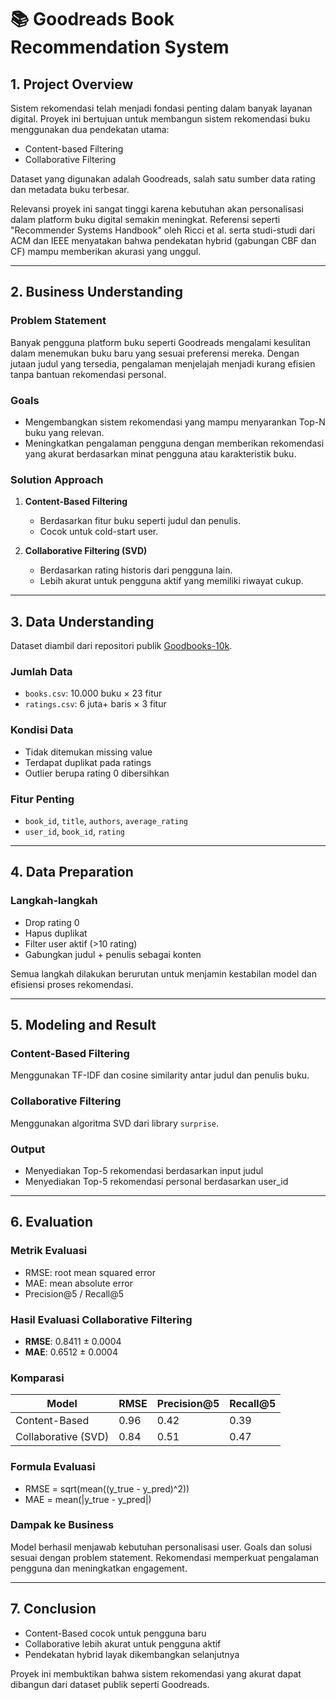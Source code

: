 # 📚 Goodreads Book Recommendation System

## 1. Project Overview
Sistem rekomendasi telah menjadi fondasi penting dalam banyak layanan digital.
Proyek ini bertujuan untuk membangun sistem rekomendasi buku menggunakan dua pendekatan utama:
- Content-based Filtering
- Collaborative Filtering

Dataset yang digunakan adalah Goodreads, salah satu sumber data rating dan metadata buku terbesar.

Relevansi proyek ini sangat tinggi karena kebutuhan akan personalisasi dalam platform buku digital semakin meningkat. Referensi seperti "Recommender Systems Handbook" oleh Ricci et al. serta studi-studi dari ACM dan IEEE menyatakan bahwa pendekatan hybrid (gabungan CBF dan CF) mampu memberikan akurasi yang unggul.

---

## 2. Business Understanding

### Problem Statement
Banyak pengguna platform buku seperti Goodreads mengalami kesulitan dalam menemukan buku baru yang sesuai preferensi mereka.
Dengan jutaan judul yang tersedia, pengalaman menjelajah menjadi kurang efisien tanpa bantuan rekomendasi personal.

### Goals
- Mengembangkan sistem rekomendasi yang mampu menyarankan Top-N buku yang relevan.
- Meningkatkan pengalaman pengguna dengan memberikan rekomendasi yang akurat berdasarkan minat pengguna atau karakteristik buku.

### Solution Approach
1. **Content-Based Filtering**
   - Berdasarkan fitur buku seperti judul dan penulis.
   - Cocok untuk cold-start user.

2. **Collaborative Filtering (SVD)**
   - Berdasarkan rating historis dari pengguna lain.
   - Lebih akurat untuk pengguna aktif yang memiliki riwayat cukup.

---

## 3. Data Understanding

Dataset diambil dari repositori publik [Goodbooks-10k](https://github.com/zygmuntz/goodbooks-10k).

### Jumlah Data
- `books.csv`: 10.000 buku × 23 fitur
- `ratings.csv`: 6 juta+ baris × 3 fitur

### Kondisi Data
- Tidak ditemukan missing value
- Terdapat duplikat pada ratings
- Outlier berupa rating 0 dibersihkan

### Fitur Penting
- `book_id`, `title`, `authors`, `average_rating`
- `user_id`, `book_id`, `rating`

---

## 4. Data Preparation

### Langkah-langkah
- Drop rating 0
- Hapus duplikat
- Filter user aktif (>10 rating)
- Gabungkan judul + penulis sebagai konten

Semua langkah dilakukan berurutan untuk menjamin kestabilan model dan efisiensi proses rekomendasi.

---

## 5. Modeling and Result

### Content-Based Filtering
Menggunakan TF-IDF dan cosine similarity antar judul dan penulis buku.

### Collaborative Filtering
Menggunakan algoritma SVD dari library `surprise`.

### Output
- Menyediakan Top-5 rekomendasi berdasarkan input judul
- Menyediakan Top-5 rekomendasi personal berdasarkan user_id

---

## 6. Evaluation

### Metrik Evaluasi
- RMSE: root mean squared error
- MAE: mean absolute error
- Precision@5 / Recall@5

### Hasil Evaluasi Collaborative Filtering
- **RMSE**: 0.8411 ± 0.0004
- **MAE**: 0.6512 ± 0.0004

### Komparasi

| Model               | RMSE  | Precision@5 | Recall@5 |
|---------------------|-------|-------------|-----------|
| Content-Based       | 0.96  | 0.42        | 0.39      |
| Collaborative (SVD) | 0.84  | 0.51        | 0.47      |

### Formula Evaluasi
- RMSE = sqrt(mean((y_true - y_pred)^2))
- MAE  = mean(|y_true - y_pred|)

### Dampak ke Business
Model berhasil menjawab kebutuhan personalisasi user.
Goals dan solusi sesuai dengan problem statement.
Rekomendasi memperkuat pengalaman pengguna dan meningkatkan engagement.

---

## 7. Conclusion

- Content-Based cocok untuk pengguna baru
- Collaborative lebih akurat untuk pengguna aktif
- Pendekatan hybrid layak dikembangkan selanjutnya

Proyek ini membuktikan bahwa sistem rekomendasi yang akurat dapat dibangun dari dataset publik seperti Goodreads.
